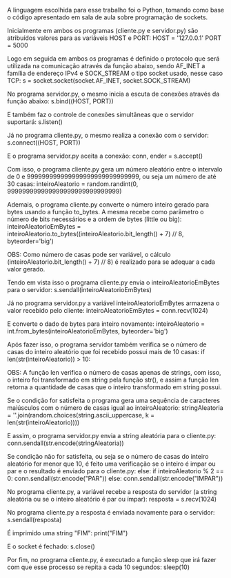 A linguagem escolhida para esse trabalho foi o Python, tomando como base o código apresentado em sala de aula sobre programação de sockets.

Inicialmente em ambos os programas (cliente.py e servidor.py) são atribuídos valores para as variáveis HOST e PORT: HOST = '127.0.0.1' PORT = 5000

Logo em seguida em ambos os programas é definido o protocolo que será utilizada na comunicação através da função abaixo, sendo AF_INET a família de endereço IPv4 e SOCK_STREAM o tipo socket usado, nesse caso TCP: s = socket.socket(socket.AF_INET, socket.SOCK_STREAM)

No programa servidor.py, o mesmo inicia a escuta de conexões através da função abaixo: s.bind((HOST, PORT))

E também faz o controle de conexões simultâneas que o servidor suportará: s.listen()

Já no programa cliente.py, o mesmo realiza a conexão com o servidor: s.connect((HOST, PORT))

E o programa servidor.py aceita a conexão: conn, ender = s.accept()

Com isso, o programa cliente.py gera um número aleatório entre o intervalo de 0 e 999999999999999999999999999999, ou seja um número de até 30 casas: inteiroAleatorio = random.randint(0, 999999999999999999999999999999)

Ademais, o programa cliente.py converte o número inteiro gerado para bytes usando a função to_bytes. A mesma recebe como parâmetro o número de bits necessários e a ordem de bytes (little ou big): inteiroAleatorioEmBytes = inteiroAleatorio.to_bytes((inteiroAleatorio.bit_length() + 7) // 8, byteorder='big')

OBS: Como número de casas pode ser variável, o cálculo (inteiroAleatorio.bit_length() + 7) // 8) é realizado para se adequar a cada valor gerado.

Tendo em vista isso o programa cliente.py envia o inteiroAleatorioEmBytes para o servidor: s.sendall(inteiroAleatorioEmBytes)

Já no programa servidor.py a variável inteiroAleatorioEmBytes armazena o valor recebido pelo cliente: inteiroAleatorioEmBytes = conn.recv(1024)

E converte o dado de bytes para inteiro novamente: inteiroAleatorio = int.from_bytes(inteiroAleatorioEmBytes, byteorder='big')

Após fazer isso, o programa servidor também verifica se o número de casas do inteiro aleatório que foi recebido possui mais de 10 casas: if len(str(inteiroAleatorio)) > 10:

OBS: A função len verifica o número de casas apenas de strings, com isso, o inteiro foi transformado em string pela função str(), e assim a função len retorna a quantidade de casas que o inteiro transformado em string possui.

Se o condição for satisfeita o programa gera uma sequência de caracteres maiúsculos com o número de casas igual ao inteiroAleatorio: stringAleatoria = ''.join(random.choices(string.ascii_uppercase, k = len(str(inteiroAleatorio))))

E assim, o programa servidor.py envia a string aleatória para o cliente.py: conn.sendall(str.encode(stringAleatoria))

Se condição não for satisfeita, ou seja se o número de casas do inteiro aleatório for menor que 10, é feito uma verificação se o inteiro é impar ou par e o resultado é enviado para o cliente.py: else: if inteiroAleatorio % 2 == 0: conn.sendall(str.encode("PAR")) else: conn.sendall(str.encode("IMPAR"))

No programa cliente.py, a variável recebe a resposta do servidor (a string aleatória ou se o inteiro aleatório é par ou ímpar): resposta = s.recv(1024)

No programa cliente.py a resposta é enviada novamente para o servidor: s.sendall(resposta)

É imprimido uma string "FIM": print("FIM")

E o socket é fechado: s.close()

Por fim, no programa cliente.py, é executado a função sleep que irá fazer com que esse processo se repita a cada 10 segundos: sleep(10)
